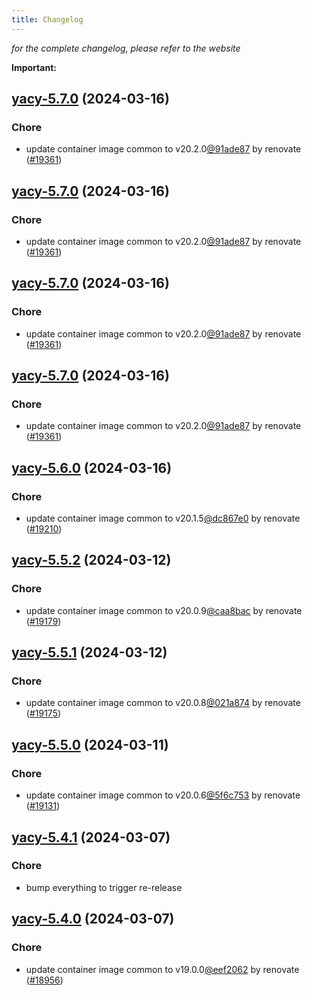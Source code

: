 ```yaml
---
title: Changelog
---
```



*for the complete changelog, please refer to the website*

**Important:**


## [yacy-5.7.0](https://github.com/truecharts/charts/compare/yacy-5.6.0...yacy-5.7.0) (2024-03-16)

### Chore



- update container image common to v20.2.0[@91ade87](https://github.com/91ade87) by renovate ([#19361](https://github.com/truecharts/charts/issues/19361))


## [yacy-5.7.0](https://github.com/truecharts/charts/compare/yacy-5.6.0...yacy-5.7.0) (2024-03-16)

### Chore



- update container image common to v20.2.0[@91ade87](https://github.com/91ade87) by renovate ([#19361](https://github.com/truecharts/charts/issues/19361))


## [yacy-5.7.0](https://github.com/truecharts/charts/compare/yacy-5.6.0...yacy-5.7.0) (2024-03-16)

### Chore



- update container image common to v20.2.0[@91ade87](https://github.com/91ade87) by renovate ([#19361](https://github.com/truecharts/charts/issues/19361))


## [yacy-5.7.0](https://github.com/truecharts/charts/compare/yacy-5.6.0...yacy-5.7.0) (2024-03-16)

### Chore



- update container image common to v20.2.0[@91ade87](https://github.com/91ade87) by renovate ([#19361](https://github.com/truecharts/charts/issues/19361))


## [yacy-5.6.0](https://github.com/truecharts/charts/compare/yacy-5.5.2...yacy-5.6.0) (2024-03-16)

### Chore



- update container image common to v20.1.5[@dc867e0](https://github.com/dc867e0) by renovate ([#19210](https://github.com/truecharts/charts/issues/19210))


## [yacy-5.5.2](https://github.com/truecharts/charts/compare/yacy-5.5.1...yacy-5.5.2) (2024-03-12)

### Chore



- update container image common to v20.0.9[@caa8bac](https://github.com/caa8bac) by renovate ([#19179](https://github.com/truecharts/charts/issues/19179))


## [yacy-5.5.1](https://github.com/truecharts/charts/compare/yacy-5.5.0...yacy-5.5.1) (2024-03-12)

### Chore



- update container image common to v20.0.8[@021a874](https://github.com/021a874) by renovate ([#19175](https://github.com/truecharts/charts/issues/19175))


## [yacy-5.5.0](https://github.com/truecharts/charts/compare/yacy-5.4.1...yacy-5.5.0) (2024-03-11)

### Chore



- update container image common to v20.0.6[@5f6c753](https://github.com/5f6c753) by renovate ([#19131](https://github.com/truecharts/charts/issues/19131))


## [yacy-5.4.1](https://github.com/truecharts/charts/compare/yacy-5.4.0...yacy-5.4.1) (2024-03-07)

### Chore



- bump everything to trigger re-release


## [yacy-5.4.0](https://github.com/truecharts/charts/compare/yacy-5.3.0...yacy-5.4.0) (2024-03-07)

### Chore



- update container image common to v19.0.0[@eef2062](https://github.com/eef2062) by renovate ([#18956](https://github.com/truecharts/charts/issues/18956))

